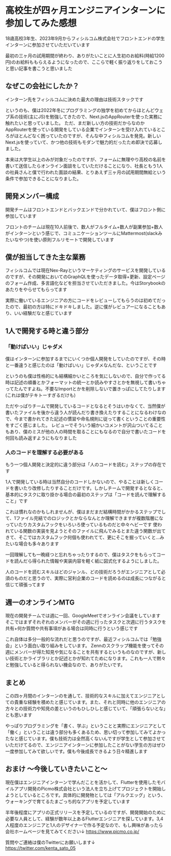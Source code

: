 # 高校生が四ヶ月エンジニアインターンに参加してみた感想
18歳高校3年生、2023年9月からフィシルコム株式会社でフロントエンドの学生インターンに参加させていただいています

最初の三ヶ月の試用期間が終わり、ありがたいことに人生初のお給料(時給1200円)のお給料ももらえるようになったので、ここらで軽く振り返りをしておこうと思い記事を書こうと思いました

## なぜこの会社にしたか？
インターン先をフィシルコムに決めた最大の理由は技術スタックです

というのも、僕は2022年冬にプログラミングの独学を初めてからほとんどウェブ系の技術(主にJS)を勉強してきたので、Next.jsのAppRouterを使った実務に触れたいと思っていました。
ただ、まだ新しい方の技術だからなのかAppRouterを使っている開発をしている企業でインターンを受け入れているところがほとんどなく困っていたのですが、そんな中フィシルコムを発見。新しいNext.jsを使っていて、かつ他の技術もモダンで魅力的だったため即決で応募しました。

本来は大学生以上のみが対象だったのですが、フォームに無理やり高校の名前を書いて送信したらオンライン面談をしていただけることになり、社長ともう1人の社員さんと僕で行われた面談の結果、とりあえず三ヶ月の試用期間無給という条件で参加できることになりました。

## 開発メンバー構成
開発チームはフロントエンドとバックエンドで分かれていて、僕はフロント側に参加しています

フロントのチームは現在10人前後で、数人がフルタイム+数人が副業参加+数人がインターンという感じで、コミュニケーションツールにMattermost(slackみたいなやつ)を使い原則フルリモートで開発しています

## 僕が担当してきた主な業務
フィシルコムでは現在Nex-Rayというマーケティングのサービスを開発しているのですが、その開発においてのGraphQLを使ったデータ取得+更新、設定ページのフォーム作成、多言語化などを担当させていただきました。今はStorybookのあたりをやらせてもらってます

実際に働いているエンジニアの方にコードをレビューしてもらうのは初めてだったので、最初の方は特にドキドキしました。逆に僕がレビュアーになることもあり、いい経験だなと感じています

## 1人で開発する時と違う部分

### 「動けばいい」じゃダメ
僕はインターンに参加するまでにいくつか個人開発をしていたのですが、その時と一番違うと感じたのは「動けばいい」じゃダメなんだな、ということです

というのも僕は性格的にも結構細かいところを気にしないので、自分で作ってる時は記述の順番とかフォーマットの統一とか読みやすさとかを無視して書いちゃってたんですよね。不要なImportとかを削除しないで置きっぱにしてたりします(これは僕がテキトーすぎるだけも)

ただやっぱりチームで開発しているコードとなるとそうはいかなくて、当然僕が書いたファイルを後から違う人が読んだり書き換えたりすることになるわけなので、今まで書かれてきた記述の慣習や命名規則に従って書くということの重要性をすごく感じました。
レビューでそういう細かいコメントが沢山ついてることもあり、僕のミスが他の人の時間を取ることにもなるので自分で書いたコードを何回も読み返すようにもなりました

### 人のコードを理解する必要がある
もう一つ個人開発と決定的に違う部分は「人のコードを読む」ステップの存在です

1人で開発している時は当然自分のコードしかないので、やることは新しくコードを書いたり改修したりすることだけです。しかしチームで開発するとなると、基本的にタスクに取り掛かる場合の最初のステップは「コードを読んで理解すること」です

これは慣れなのかもしれませんが、僕はまだまだ結構時間がかかるステップでして、1ファイル完結でのロジックとかならなんとか理解できますが複数階層になっていたりカスタムフックをいろいろ使っているものだと中々ヘビーです
使われている関数の実装を見ようとそのファイルに飛んでみるとまた違う関数が出てきて、そこではカスタムフック何個も使われてて、更にそこを掘っていくと...みたいな場合も多々あります

一回理解しても一晩経つと忘れちゃったりするので、僕はタスクをもらってコードを読んだら得られた情報や実装内容を軽く紙に図式化するようにしました。

人のコードを読むスキルはどのジャンル、どの技術だろうがエンジニアとして必須のものだと思うので、実際に営利企業のコードを読めるのは成長につながると信じて頑張ってます

## 週一のオンラインMTG
現在の開発チームでは週に一回、GoogleMeetでオンライン会議をしています
そこではまずそれぞれのメンバーがその週に行ったタスクと次週に行うタスクを共有+何か質問や共有事項がある場合は同時に行うという感じです

これ自体は多分一般的な流れだと思うのですが、最近フィシルコムでは「勉強会」という面白い取り組みをしています。
Zennのスクラップ機能を使ってその週にメンバーが得た知見や気になることを共有するというものなのですが、新しい技術とかライブラリとか記述とかが知れてためになります。これも一人で黙々と勉強していると得られない機会なので、ありがたいです。

## まとめ
この四ヶ月間のインターンのを通して、技術的なスキルに加えてエンジニアとしての貴重な経験を積めたと感じています。また、それと同時に他のエンジニアの方々との技術力や知見の差というのもひしひしと感じていて、「頑張らないとな」とも思います

やっぱりプログラミングを「書く、学ぶ」ということと実際にエンジニアとして「働く」ということは違う部分も多くあるため、思い切って参加してみてよかったなと感じています。僕も技術力は全然高くないんですが学生として参加させていただけてるので、エンジニアインターンに参加したことがない学生の方はぜひ一度参加してみて欲しいです。僕も今後成長できるよう日々精進します

## おまけ 〜今後していきたいこと〜
現在僕はエンジニアインターンで学んだことを活かして、Flutterを使用したモバイルアプリ開発のPicmo株式会社という法人を立ち上げてプロジェクトを開始しようとしているところです。具体的に開発物としては「アルクエッグ」という、ウォーキングで育てるたまごっち的なアプリを予定しています

半年後程度にアプリの正式リリースを予定しているのですが、開発開始のために必要な人員として、経験が数年以上あるFlutterエンジニアを探しています。3,4人程度のエンジニアと1人のデザイナーで作る予定なので、もし興味があったら会社ホームページを見てみてください↓
https://www.picmo.co.jp/

質問やご連絡は僕のTwitterにお願いします↓
https://twitter.com/kenta_sato_05